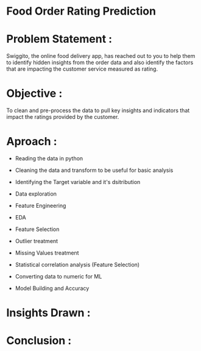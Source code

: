 # Food Order Rating Prediction 

# **Problem Statement :** #

Swiggito, the online food delivery app, has reached out to you to help them to identify hidden insights from the order data and also identify the factors that are impacting the customer service measured as rating.

# **Objective :** #

To clean and pre-process the data to pull key insights and indicators that impact the ratings provided by the customer.

# **Aproach :** #


* Reading the data in python

* Cleaning the data and transform to be useful for basic analysis

* Identifying the Target variable and it's dsitribution

* Data exploration

* Feature Engineering

* EDA

* Feature Selection 

* Outlier treatment

* Missing Values treatment

* Statistical correlation analysis (Feature Selection)

* Converting data to numeric for ML

* Model Building and Accuracy

# **Insights Drawn :** #

# **Conclusion :** ##
